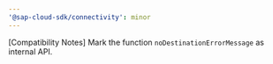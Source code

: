```yaml
---
'@sap-cloud-sdk/connectivity': minor
---
```


[Compatibility Notes] Mark the function `noDestinationErrorMessage` as internal API.
